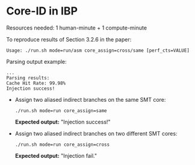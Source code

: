 # Core-ID in IBP

Resources needed: 1 human-minute + 1 compute-minute

To reproduce results of Section 3.2.6 in the paper:
```
Usage: ./run.sh mode=run/asm core_assign=cross/same [perf_cts=VALUE]
```

Parsing output example:
```
...
Parsing results:
Cache Hit Rate: 99.98%
Injection success!
```

* Assign two aliased indirect branches on the same SMT core:
    ```
    ./run.sh mode=run core_assign=same
    ```
    **Expected output:** "Injection success!"


* Assign two aliased indirect branches on two different SMT cores:
    ```
    ./run.sh mode=run core_assign=cross
    ```
    **Expected output:** "Injection fail."

